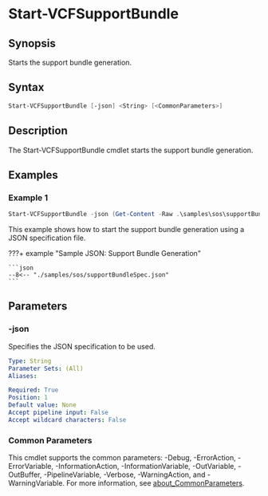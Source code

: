 # Start-VCFSupportBundle

## Synopsis

Starts the support bundle generation.

## Syntax

```powershell
Start-VCFSupportBundle [-json] <String> [<CommonParameters>]
```

## Description

The Start-VCFSupportBundle cmdlet starts the support bundle generation.

## Examples

### Example 1

```powershell
Start-VCFSupportBundle -json (Get-Content -Raw .\samples\sos\supportBundleSpec.json)
```

This example shows how to start the support bundle generation using a JSON specification file.

???+ example "Sample JSON: Support Bundle Generation"

    ```json
    --8<-- "./samples/sos/supportBundleSpec.json"
    ```

## Parameters

### -json

Specifies the JSON specification to be used.

```yaml
Type: String
Parameter Sets: (All)
Aliases:

Required: True
Position: 1
Default value: None
Accept pipeline input: False
Accept wildcard characters: False
```

### Common Parameters
This cmdlet supports the common parameters: -Debug, -ErrorAction, -ErrorVariable, -InformationAction, -InformationVariable, -OutVariable, -OutBuffer, -PipelineVariable, -Verbose, -WarningAction, and -WarningVariable. For more information, see [about_CommonParameters](http://go.microsoft.com/fwlink/?LinkID=113216).
